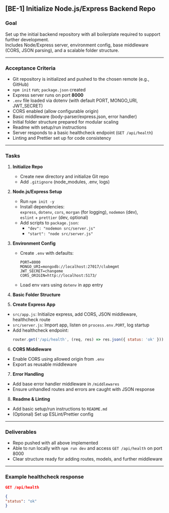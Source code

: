 ## [BE-1] Initialize Node.js/Express Backend Repo

### Goal

Set up the initial backend repository with all boilerplate required to support further development.  
Includes Node/Express server, environment config, base middleware (CORS, JSON parsing), and a scalable folder structure.

---

### Acceptance Criteria

- Git repository is initialized and pushed to the chosen remote (e.g., GitHub)
- `npm init` run; `package.json` created
- Express server runs on port **8000**
- `.env` file loaded via dotenv (with default PORT, MONGO_URI, JWT_SECRET)
- CORS enabled (allow configurable origin)
- Basic middleware (body-parser/express.json, error handler)
- Initial folder structure prepared for modular scaling
- Readme with setup/run instructions
- Server responds to a basic healthcheck endpoint (`GET /api/health`)
- Linting and Prettier set up for code consistency

---

### Tasks

1. **Initialize Repo**

   - Create new directory and initialize Git repo
   - Add `.gitignore` (node_modules, .env, logs)

2. **Node.js/Express Setup**

   - Run `npm init -y`
   - Install dependencies:  
     `express`, `dotenv`, `cors`, `morgan` (for logging), `nodemon` (dev),  
     `eslint` + `prettier` (dev, optional)
   - Add scripts to `package.json`:
     - `"dev": "nodemon src/server.js"`
     - `"start": "node src/server.js"`

3. **Environment Config**

   - Create `.env` with defaults:
     ```
     PORT=8000
     MONGO_URI=mongodb://localhost:27017/clubmgmt
     JWT_SECRET=changeme
     CORS_ORIGIN=http://localhost:5173/
     ```
   - Load env vars using `dotenv` in app entry

4. **Basic Folder Structure**

5. **Create Express App**

- `src/app.js`: Initialize express, add CORS, JSON middleware, healthcheck route
- `src/server.js`: Import app, listen on `process.env.PORT`, log startup
- Add healthcheck endpoint:
  ```js
  router.get('/api/health', (req, res) => res.json({ status: 'ok' }));
  ```

6. **CORS Middleware**

- Enable CORS using allowed origin from `.env`
- Export as reusable middleware

7. **Error Handling**

- Add base error handler middleware in `/middlewares`
- Ensure unhandled routes and errors are caught with JSON response

8. **Readme & Linting**

- Add basic setup/run instructions to `README.md`
- (Optional) Set up ESLint/Prettier config

---

### Deliverables

- Repo pushed with all above implemented
- Able to run locally with `npm run dev` and access `GET /api/health` on port 8000
- Clear structure ready for adding routes, models, and further middleware

---

### Example healthcheck response

```json
GET /api/health

{
"status": "ok"
}
```
